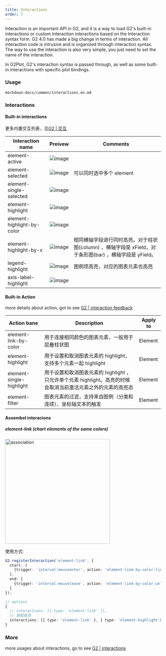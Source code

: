 ```yaml
---
title: Interactions
order: 7
---
```


Interaction is an important API in G2, and it is a way to load G2's built-in interactions or custom Interaction interactions based on the Interaction syntax form. G2 4.0 has made a big change in terms of interaction. All interaction code is intrusive and is organized through interaction syntax. The way to use the interaction is also very simple, you just need to set the name of the interaction.

In G2Plot, G2's interaction syntax is passed through, as well as some built-in interactions with specific plot bindings.

### Usage

`markdown:docs/common/interactions.en.md`

### Interactions

#### Built-in interactions

更多内置交互列表，见[G2 | 交互](https://g2.antv.vision/zh/docs/api/general/interaction#%E6%89%80%E6%9C%89%E7%9A%84%E4%BA%A4%E4%BA%92%E5%88%97%E8%A1%A8)

| **Interaction name** | **Preivew** | **Comments**|
| --- | --- | --- |
| element-active | ![image](https://gw.alipayobjects.com/zos/antfincdn/UfhBYHY%26Ju/element-active.gif#align=left&display=inline&height=428&margin=%5Bobject%20Object%5D&name=&originHeight=428&originWidth=660&status=done&style=none&width=660)| |
| element-selected | ![image](https://gw.alipayobjects.com/zos/antfincdn/Uws9%24PzRaR/element-selected.gif#align=left&display=inline&height=420&margin=%5Bobject%20Object%5D&name=&originHeight=420&originWidth=566&status=done&style=none&width=566) | 可以同时选中多个 element |
| element-single-selected  | ![image](https://gw.alipayobjects.com/zos/antfincdn/p5jPi6yN5b/element-single-selected.gif#align=left&display=inline&height=428&margin=%5Bobject%20Object%5D&name=&originHeight=428&originWidth=660&status=done&style=none&width=660) |  |
| element-highlight | ![image](https://gw.alipayobjects.com/zos/antfincdn/Ii0m6b7GV5/element-highlight.gif#align=left&display=inline&height=428&margin=%5Bobject%20Object%5D&name=&originHeight=428&originWidth=660&status=done&style=none&width=660) |  |
| element-highlight-by-color | ![image](https://gw.alipayobjects.com/zos/antfincdn/TexNaYF8xf/element-highlight-by-color.gif#align=left&display=inline&height=400&margin=%5Bobject%20Object%5D&name=&originHeight=400&originWidth=558&status=done&style=none&width=558)|  |
| element-highlight-by-x | ![image](https://gw.alipayobjects.com/zos/antfincdn/w5PH%26bkRui/element-highlight-by-x.gif#align=left&display=inline&height=420&margin=%5Bobject%20Object%5D&name=&originHeight=420&originWidth=566&status=done&style=none&width=566) | 相同横轴字段进行同时高亮。对于柱状图(column) ，横轴字段是 xField，对于条形图(bar) ，横轴字段是 yField。 |
| legend-highlight| ![image](https://gw.alipayobjects.com/zos/antfincdn/6cUSu7yn08/legend-highlight.gif#align=left&display=inline&height=300&margin=%5Bobject%20Object%5D&name=&originHeight=420&originWidth=566&status=done&style=none&width=404) | 图例项高亮，对应的图表元素也高亮|
| axis-label-highlight| ![image](https://gw.alipayobjects.com/zos/antfincdn/48JwSOccLo/axis-label-highlight.gif#align=left&display=inline&height=420&margin=%5Bobject%20Object%5D&name=&originHeight=420&originWidth=566&status=done&style=none&width=566)|  |


#### Built-in Action

more details about action, got to see [G2 | interaction feedback](https://g2.antv.vision/zh/docs/api/general/interaction#%E4%BA%A4%E4%BA%92%E5%8F%8D%E9%A6%88-action-%E5%88%97%E8%A1%A8)

| **Action bane** | **Description** | **Apply to** |
| --- | --- | --- |
| element-link-by-color | 用于连接相同颜色的图表元素，一般用于层叠柱状图 | <tag color="green" text="Element">Element</tag> |
| element-highlight | 用于设置和取消图表元素的 highlight，支持多个元素一起 highlight  | <tag color="green" text="Element">Element</tag> |
| element-single-highlight | 用于设置和取消图表元素的 highlight ，只允许单个元素 highlight。高亮的时候会取消当前激活元素之外的元素的高亮态 | <tag color="green" text="Element">Element</tag> |
| element-filter| 图表元素的过滤，支持来自图例（分类和连续）、坐标轴文本的触发 | <tag color="green" text="Element">Element</tag> | 

#### Assembel interacions

##### element-link (chart elements of the same colors)

<img src="https://gw.alipayobjects.com/mdn/rms_f5c722/afts/img/A*KqE9SpqUKpcAAAAAAAAAAABkARQnAQ#align=left&display=inline&height=248&margin=%5Bobject%20Object%5D" width="339" alt="association" />

使用方式:
```typescript
G2.registerInteraction('element-link', {
  start: [
    {trigger: 'interval:mouseenter', action: 'element-link-by-color:link'}
  ],
  end: [
    {trigger: 'interval:mouseleave', action: 'element-link-by-color:unlink'}
  ]
});

// options
{
  // interactions: [{ type: 'element-link' }],
  // 搭配高亮
  interactions: [{ type: 'element-link' }, { type: 'element-highlight-by-color' }],
}
```

### More

more usages about interactions, go to see [G2 | interactions](https://g2.antv.vision/en/docs/api/general/interaction)
